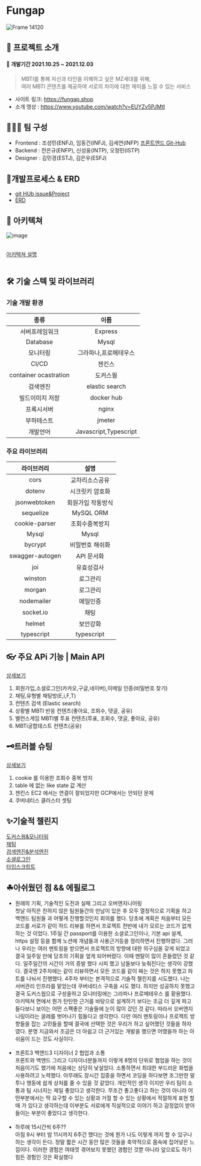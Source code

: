 # Fungap
![Frame 14120](https://user-images.githubusercontent.com/89460880/144413012-68612fe9-b1f7-428d-8ce9-6fa53c9a3a31.png)

## 🎊 프로젝트 소개  
#### 📆 개발기간 2021.10.25 ~ 2021.12.03    
> MBTI를 통해 자신과 타인을 이해하고 싶은 MZ세대를 위해,    
> 여러 MBTI 콘텐츠를 제공하여 서로의 차이에 대한 재미를 느낄 수 있는 서비스

* 사이트 링크: <https://fungap.shop>
* 소개 영상 : <https://www.youtube.com/watch?v=EUYZv5PJMtI>

## 🧑🏻‍💻 팀 구성
- Frontend : 조성민(ENFJ), 임동건(INFJ), 김세연(INFP) [프론트앤드 Git-Hub](https://github.com/fungap/fungap-front)
- Backend : 전은규(ENFP), 신성웅(INTP), 오정민(ISTP)
- Designer : 김민경(ESTJ), 김은우(ESFJ)

## 📃개발프로세스 & ERD
- [git HUb issue&Project](https://github.com/fungap/Appendix-back/blob/main/develop_process.md)
- [ERD](https://github.com/fungap/Appendix-back/blob/main/erd.md)

## 🎨 아키텍쳐
![image](https://user-images.githubusercontent.com/88120776/144158286-65ad9dde-0e7d-41c9-a386-daaad75e7bbf.png)<br><br>

[아키텍쳐 설명](https://github.com/fungap/Appendix-back/blob/main/architecture.md)<br><br>

## 🛠 기술 스텍 및 라이브러리

### 기술 개발 환경

|         종류          |         이름          |
| :-------------------: | :-------------------: |
|    서버프레임워크     |        Express        |
|       Database        |         Mysql         |
|       모니터링        | 그라파나,프로메테우스 |
|         CI/CD         |        젠킨스         |
| container ocastration |       도커스웜        |
|       검색엔진        |    elastic search     |
|    빌드이미지 저장    |      docker hub       |
|      프록시서버       |         nginx         |
|      부하테스트       |        jmeter         |
|       개발언어        | Javascript,Typescript |

### 주요 라이브러리
  |라이브러리|설명|
  |:------:|:---:|
|cors|교차리소스공유|
|dotenv|시크릿키 암호화|
|jsonwebtoken|회원가입 작동방식|
|sequelize|MySQL ORM|
|cookie-parser|조회수중복방지|
|Mysql|Mysql|
|bycrypt|비밀번호 해쉬화|
|swagger-autogen|API 문서화|
|joi|유효성검사|
|winston|로그관리|
|morgan|로그관리|
|nodemailer|메일인증|
|socket.io|채팅|
|helmet|보안강화|
|typescript|typescript|  

## 👓 주요 APi 기능 | Main API
[상세보기](https://github.com/fungap/Appendix-back/blob/main/API.md)
1. 회원가입,소셜로그인(카카오,구글,네이버),이메일 인증(비밀번호 찾기)
2. 채팅,유형별 채팅방(E,i,F,T) 
3. 컨텐츠 검색 (Elastic search)
4. 상황별 MBTI 반응 컨텐츠(좋아요, 조회수, 댓글, 공유)
5. 밸런스게임 MBTI별 투표 컨텐츠(투표, 조회수, 댓글, 좋아요, 공유)
6. MBTi궁합테스트 컨텐츠(공유)

## 🗝트러블 슈팅
[상세보기](https://github.com/fungap/Appendix-back/blob/main/trouble.md)
1. cookie 를 이용한 조회수 중복 방지
2. table 에 없는 like state 값 계산
3. 젠킨스 EC2 에서는 연결이 잘되었지만 GCP에서는 안되던 문제
4. 쿠버네티스 클러스터 셋팅

## ✨기술적 챌린지 
[도커스웜&모니터링](https://github.com/fungap/Appendix-back/blob/main/docker-swarm%26monitoring.md)<br>
[채팅](https://github.com/fungap/Appendix-back/blob/main/chatting.md)<br>
[검색엔진&분석엔진](https://github.com/fungap/Appendix-back/blob/main/search_engin%26Analysis_tool.md)<br>
[소셜로그인](https://github.com/fungap/Appendix-back/blob/main/social-login.md)<br>
[타입스크립트](https://github.com/fungap/Appendix-back/blob/main/typescript.md)<br>

## ☘아쉬웠던 점 && 에필로그
- 원래의 기획, 기술적인 도전과 실패 그리고 오버엔지니어링<br>
첫날 아직은 친하지 않은 팀원들간의 만남이 있은 후 모두 열정적으로 기획을 하고 백앤드 팀원들 과 어떻게 진행할것인지 회의를 했다. 당초에 계획은 처음부터 모든 코드를 서로가 같이 하드 리뷰를 하면서 프로젝트 전반에 내가 모르는 코드가 없게 하는 것 이었다. 1주일 간 passport를 이용한 소셜로그인이나, 기본 api 설계, https 설정 등을 함께 노션에 개념들과 사용근거등을 정리하면서 진행하였다. 그러나 우리는 여러 멘토링을 받으면서 프로젝트의 방향에 대한 의구심을 갖게 되었고 결국 일주일 만에 당초의 기획을 엎게 되어버렸다. 이때 멘탈이 많이 흔들렸던 것 같다. 일주일간의 시간이 거의 증발 했다 시피 했고 남들보다 늦춰진다는 생각이 강했다. 결국엔 2주차에는 같이 리뷰하면서 모든 코드를 같이 짜는 것은 하지 못했고 파트를 나눠서 진행했다. 4주차 부터는 본격적으로 기술적 챌린지를 시도했다. 나는 서버관리 인프라를 맡았는데 쿠버네티스 구축을 시도 했다. 하지만 성공하지 못했고 결국 도커스웜으로 구성을하고 모니터링에는 그라파나 프로메테우스 를 황용했다. 아키텍쳐 면에서 뭔가 탄탄한 근거를 바탕으로 설계하기 보다는 조금 더 깊게 파고 들다보니 보이는 어떤 스팩좋은 기술들에 눈이 많이 갔던 것 같다. 따라서 오버엔지니링이라는 굴레를 벗어나기 힘들다고 생각한다. 다만 여러 멘토링이나 프로젝트 방향들을 잡는 고민들을 할때 결국에 선택한 것은 우리가 하고 싶어했던 것들을 하자 였다. 분명 지금와서 조금은 더 아쉽고 더 근거있는 개발을 했으면 어땠을까 하는 아쉬움이 드는 것도 사실이다.<br><br>
- 프론트3 백앤드3 디자이너 2 협업과 소통<br>
프론트와 백엔드 그리고 디자이너분들까지 이렇게 8명의 단위로 협업을 하는 것이 처음이기도 했기에 처음에는 상당히 낯설었다. 소통하면서 최대한 부드러운 화법을 사용하려고 노력했다. 아무래도 장시간 집중을 하면서 코딩을 하다보면 조그만한 말투나 행동에 쉽게 상처를 줄 수 있을 것 같았다. 개인적인 생각 이지만 우리 팀이 소통과 팀 시너지는 제일 좋았다고 생각한다. 무조건 좋고좋다고 하는 것이 아니라 어떤부분에서는 딱 요구할 수 있는 상황과 거절 할 수 있는 상황에서 적절하게 표현 할 때 가 있다고 생각하는데 이부분도 서로에게 직설적으로 이야기 하고 감정없이 받아들이는 부분이 좋았다고 생각한다.<br><br>
- 하루에 15시간씩 6주??<br>
아침 9시 부터 밤 11시까지 6주간 했다는 것에 뭔가 나도 이렇게 까지 할 수 있구나 하는 생각이 든다. 정말 짧은 시간 동안 많은 것들을 축약적으로 몸속에 집어넣은 느낌이다. 이러한 경험은 여태껏 겪어보지 못했던 경험인 것뿐 아니라 앞으로도 하기 힘든 경험인 것은 확실했다 
